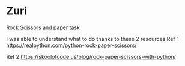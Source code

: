 # Zuri
 Rock Scissors and paper task

I was able to understand what to do thanks to these 2 resources 
Ref 1
https://realpython.com/python-rock-paper-scissors/


Ref 2
https://skoolofcode.us/blog/rock-paper-scissors-with-python/

